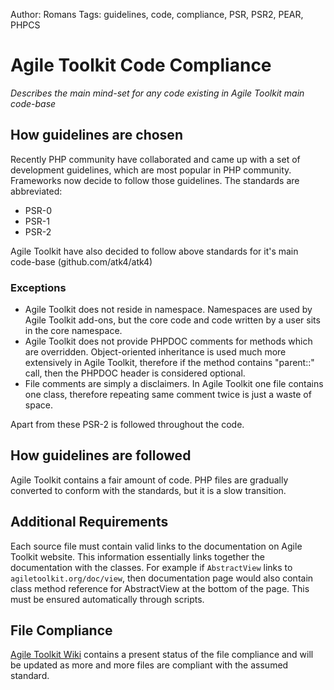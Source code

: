Author: Romans
Tags: guidelines, code, compliance, PSR, PSR2, PEAR, PHPCS

Agile Toolkit Code Compliance
====
*Describes the main mind-set for any code existing in Agile Toolkit main code-base*


How guidelines are chosen
----
Recently PHP community have collaborated and came up with a set of development guidelines, which are most popular in PHP community. Frameworks now decide to follow those guidelines. The standards are abbreviated:

 * PSR-0
 * PSR-1
 * PSR-2

Agile Toolkit have also decided to follow above standards for it's main code-base (github.com/atk4/atk4)

### Exceptions
* Agile Toolkit does not reside in namespace. Namespaces are used by Agile Toolkit add-ons, but the core code and code written by a user sits in the core namespace.
* Agile Toolkit does not provide PHPDOC comments for methods which are overridden. Object-oriented inheritance is used much more extensively in Agile Toolkit, therefore if the method contains "parent::" call, then the PHPDOC header is considered optional.
* File comments are simply a disclaimers. In Agile Toolkit one file contains one class, therefore repeating same comment twice is just a waste of space.

Apart from these PSR-2 is followed throughout the code.

How guidelines are followed
----
Agile Toolkit contains a fair amount of code. PHP files are gradually converted to conform with the standards, but it is a slow transition.


Additional Requirements
----
Each source file must contain valid links to the documentation on Agile Toolkit website. This information essentially links together the documentation with the classes. For example if `AbstractView` links to `agiletoolkit.org/doc/view`, then documentation page would also contain class method reference for AbstractView at the bottom of the page. This must be ensured automatically through scripts.

File Compliance
----
[Agile Toolkit Wiki](http://atk4.pbworks.com/w/page/5412864/FrontPage) contains a present status of the file compliance and will be updated as more and more files are compliant with the assumed standard.